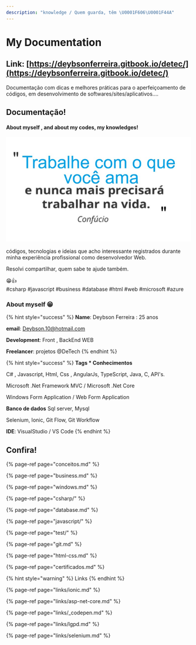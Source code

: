 ```yaml
---
description: "knowledge / Quem guarda, têm \U0001F606\U0001F44A"
---
```


# My Documentation

## Link: [https://deybsonferreira.gitbook.io/detec/](https://deybsonferreira.gitbook.io/detec/)

Documentação com dicas e melhores práticas para o aperfeiçoamento de códigos, em desenvolvimento de softwares/sites/aplicativos....

## Documentação!

#### About myself , and about my codes, my knowledges!

![](.gitbook/assets/frase.jpg)

códigos, tecnologias e ideias que acho interessante registrados durante minha experiência profissional como desenvolvedor Web.

Resolvi compartilhar, quem sabe te ajude também.

😁👍  
\#csharp \#javascript \#business \#database \#html \#web \#microsoft \#azure

### About myself 😁

{% hint style="success" %}
**Name**: Deybson Ferreira : 25 anos

**email**: Deybson.10@hotmail.com

**Development**: Front , BackEnd WEB

**Freelancer**: projetos @DeTech
{% endhint %}

{% hint style="success" %}
**Tags \* Conhecimentos**

C\# , Javascript, Html, Css , AngularJs, TypeScript, Java, C, API's.

Microsoft .Net Framework MVC / Microsoft .Net Core

Windows Form Application / Web Form Application

**Banco de dados** Sql server, Mysql 

Selenium, Ionic, Git Flow, Git Workflow

**IDE**: VisualStudio / VS Code
{% endhint %}

## Confira!

{% page-ref page="conceitos.md" %}

{% page-ref page="business.md" %}

{% page-ref page="windows.md" %}

{% page-ref page="csharp/" %}

{% page-ref page="database.md" %}

{% page-ref page="javascript/" %}

{% page-ref page="test/" %}

{% page-ref page="git.md" %}

{% page-ref page="html-css.md" %}

{% page-ref page="certificados.md" %}

{% hint style="warning" %}
Links
{% endhint %}

{% page-ref page="links/ionic.md" %}

{% page-ref page="links/asp-net-core.md" %}

{% page-ref page="links/\_codepen.md" %}

{% page-ref page="links/lgpd.md" %}

{% page-ref page="links/selenium.md" %}



